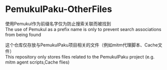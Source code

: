 # PemukulPaku-OtherFiles
使用Pemukul作为前缀名字仅为防止搜索关联而被找到  
The use of Pemukul as a prefix name is only to prevent search associations from being found  

这个仓库仅存放与PemukulPaku项目相关的文件（例如mitm代理脚本、Cache文件）  
This repository only stores files related to the PemukulPaku project (e.g. mitm agent scripts,Cache flies)  

